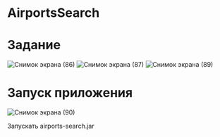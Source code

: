 # AirportsSearch

# Задание
![Снимок экрана (86)](https://user-images.githubusercontent.com/122934926/236716046-4ce1c955-9b85-4bbe-b894-59ca101c80f7.png)
![Снимок экрана (87)](https://user-images.githubusercontent.com/122934926/236716123-24be5a20-1e26-4c9d-885a-445c80f17802.png)
![Снимок экрана (89)](https://user-images.githubusercontent.com/122934926/236716328-d6ade514-2386-4d8b-8cd4-03a0f76330fa.png)

# Запуск приложения
![Снимок экрана (90)](https://user-images.githubusercontent.com/122934926/236716559-9a20a1cf-7a59-422d-879d-f6e6edb37ffc.png)  

Запускать airports-search.jar  
